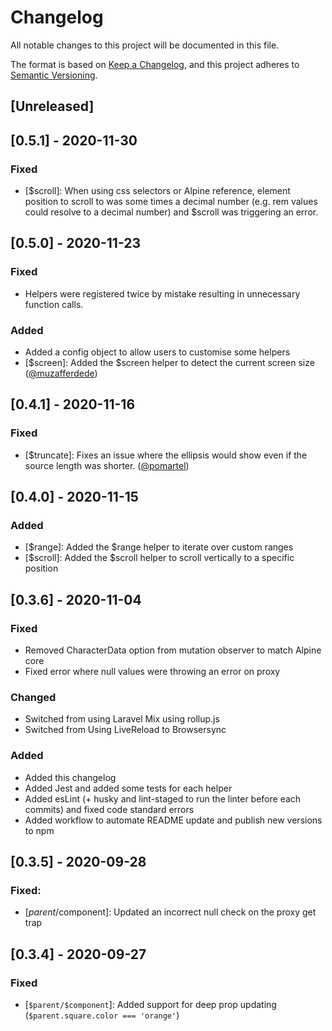 # Changelog
All notable changes to this project will be documented in this file.

The format is based on [Keep a Changelog](https://keepachangelog.com/en/1.0.0/),
and this project adheres to [Semantic Versioning](https://semver.org/spec/v2.0.0.html).

## [Unreleased]

## [0.5.1] - 2020-11-30
### Fixed
- [$scroll]: When using css selectors or Alpine reference, element position to scroll to was some times a decimal number (e.g. rem values could resolve to a decimal number) and $scroll was triggering an error.

## [0.5.0] - 2020-11-23
### Fixed
- Helpers were registered twice by mistake resulting in unnecessary function calls.

### Added
- Added a config object to allow users to customise some helpers
- [$screen]: Added the $screen helper to detect the current screen size ([@muzafferdede](https://github.com/muzafferdede))

## [0.4.1] - 2020-11-16
### Fixed
- [$truncate]: Fixes an issue where the ellipsis would show even if the source length was shorter. ([@pomartel](https://github.com/pomartel))

## [0.4.0] - 2020-11-15
### Added
- [$range]: Added the $range helper to iterate over custom ranges
- [$scroll]: Added the $scroll helper to scroll vertically to a specific position

## [0.3.6] - 2020-11-04
### Fixed
- Removed CharacterData option from mutation observer to match Alpine core
- Fixed error where null values were throwing an error on proxy

### Changed
- Switched from using Laravel Mix using rollup.js
- Switched from Using LiveReload to Browsersync

### Added
- Added this changelog
- Added Jest and added some tests for each helper
- Added esLint (+ husky and lint-staged to run the linter before each commits) and fixed code standard errors
- Added workflow to automate README update and publish new versions to npm

## [0.3.5] - 2020-09-28
### Fixed:
- [$parent/$component]: Updated an incorrect null check on the proxy get trap

## [0.3.4] - 2020-09-27
### Fixed
- [`$parent/$component`]: Added support for deep prop updating (`$parent.square.color === 'orange'`)
